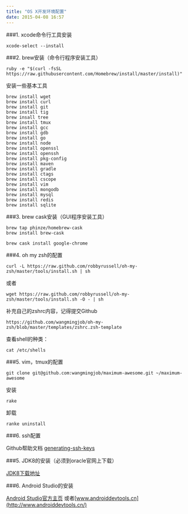 ```yaml
---
title: "OS X开发环境配置"
date: 2015-04-08 16:57
---
```


###1. xcode命令行工具安装

```
xcode-select --install
```

###2. brew安装（命令行程序安装工具）


```
ruby -e "$(curl -fsSL https://raw.githubusercontent.com/Homebrew/install/master/install)"

```

安装一些基本工具

```
brew install wget
brew install curl
brew install git
brew install tig
brew insall tree
brew install tmux
brew install gcc
brew install gdb
brew install go
brew install node
brew install openssl
brew install openssh
brew install pkg-config
brew install maven
brew install gradle
brew install ctags
brew install cscope
brew install vim
brew install mongodb
brew install mysql
brew install redis
brew install sqlite

```

###3. brew cask安装（GUI程序安装工具）

```
brew tap phinze/homebrew-cask
brew install brew-cask

brew cask install google-chrome
```

###4. oh my zsh的配置

```
curl -L https://raw.github.com/robbyrussell/oh-my-zsh/master/tools/install.sh | sh
```

或者

```
wget https://raw.github.com/robbyrussell/oh-my-zsh/master/tools/install.sh -O - | sh
```

补充自己的zshrc内容，记得提交Github

```
https://github.com/wangmingjob/oh-my-zsh/blob/master/templates/zshrc.zsh-template
```

查看shell的种类： 
```
cat /etc/shells
```

###5. vim，tmux的配置

```
git clone git@github.com:wangmingjob/maximum-awesome.git ~/maximum-awesome
```

安装

```
rake
```

卸载

```
ranke uninstall
```

###6. ssh配置

Github帮助文档 [generating-ssh-keys](https://help.github.com/articles/generating-ssh-keys/)



###5. JDK8的安装（必须到oracle官网上下载）

[JDK8下载地址](http://download.oracle.com/otn-pub/java/jdk/8u45-b14/jdk-8u45-macosx-x64.dmg?AuthParam=1429072148_636e23fc12fbaea1321cef8a4be9a7ad)

###6. Android Studio的安装

[Android Studio官方主页](https://developer.android.com/sdk/index.html#top)
或者[www.androiddevtools.cn](http://www.androiddevtools.cn/)


